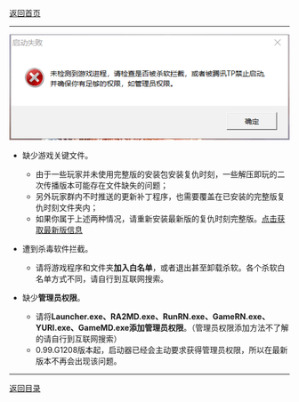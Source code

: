 [返回首页](./Home)

***

![](./jiaocheng1.png)

- 缺少游戏关键文件。
  - 由于一些玩家并未使用完整版的安装包安装复仇时刻，一些解压即玩的二次传播版本可能存在文件缺失的问题；
  - 另外玩家群内不时推送的更新补丁程序，也需要覆盖在已安装的完整版复仇时刻文件夹内；
  - 如果你属于上述两种情况，请重新安装最新版的复仇时刻完整版。[点击获取最新版信息](最新版本下载)

- 遭到杀毒软件拦截。
  - 请将游戏程序和文件夹**加入白名单**，或者退出甚至卸载杀软。各个杀软白名单方式不同，请自行到互联网搜索。

- 缺少**管理员权限**。
  - 请将**Launcher.exe、RA2MD.exe、RunRN.exe、GameRN.exe、YURI.exe、GameMD.exe****添加****管理员权限**。（管理员权限添加方法不了解的请自行到互联网搜索）
  - 0.99.G1208版本起，启动器已经会主动要求获得管理员权限，所以在最新版本不再会出现该问题。





***

[返回目录](./常见问题指南)

